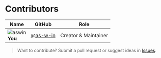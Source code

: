 # Contributors


| Name | GitHub | Role |
|------|--------|------|
| ![aswin](https://avatars.githubusercontent.com/YOUR_USERNAME) <br> **You** | [@as-w-in](https://github.com/YOUR_USERNAME) | Creator & Maintainer |

> Want to contribute? Submit a pull request or suggest ideas in [Issues](../../issues).